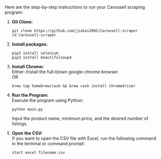 Here are the step-by-step instructions to run your Carousell scraping program:

1. **Git Clone:**  
   ```
   git clone https://github.com/jiakai2002/Carousell-scraper
   cd Carousell-scraper
   ```
     
2. **Install packages:**  
   ```
   pip3 install selenium
   pip3 install beautifulsoup4
   ```
     
4. **Install Chrome:**  
   Either: Install the full-blown google-chrome browser  
   OR
   ```
   brew tap homebrew/cask && brew cask install chromedriver
   ```
5. **Run the Program:**  
   Execute the program using Python:
   ```
   python main.py
   ```
   Input the product name, minimum price, and the desired number of listings.

6. **Open the CSV:**  
   If you want to open the CSV file with Excel, run the following command in the terminal or command prompt:
   ```
   start excel filename.csv
   ```
